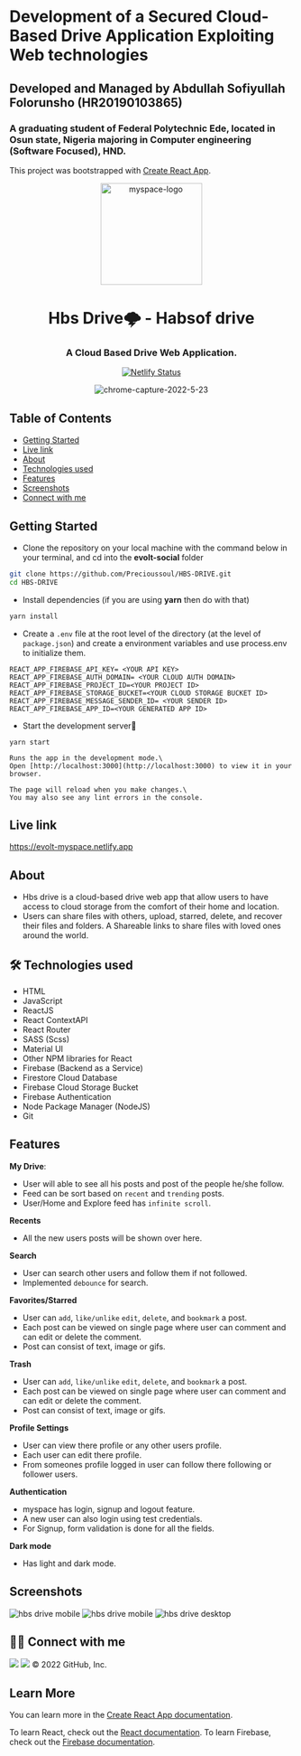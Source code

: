 # Development of a Secured Cloud-Based Drive Application Exploiting Web technologies  
## Developed and Managed by Abdullah Sofiyullah Folorunsho (HR20190103865)
### A graduating student of Federal Polytechnic Ede, located in Osun state, Nigeria majoring in Computer engineering (Software Focused), HND.

This project was bootstrapped with [Create React App](https://github.com/facebook/create-react-app).


<div align="center">

<img alt="myspace-logo" src="public/images/hbs-logo.png" width="180px" height="180px" />

# Hbs Drive🌩️ - Habsof drive

 <h3>A Cloud Based Drive Web Application.</h3>

[![Netlify Status](https://api.netlify.com/api/v1/badges/2c93609e-b9bb-43cf-8333-646d70b91310/deploy-status)](https://app.netlify.com/sites/evolt-myspace/deploys)

 ![chrome-capture-2022-5-23](public/images/hbs-drive.gif)

</div>


## Table of Contents

- [Getting Started](#getting-started)
- [Live link](#live-link)
- [About](#about)
- [Technologies used](#-technologies-used)
- [Features](#features)
- [Screenshots](#screenshots)
- [Connect with me](#-connect-with-me)

## Getting Started

- Clone the repository on your local machine with the command below in your terminal, and cd into the **evolt-social** folder

```sh
git clone https://github.com/Precioussoul/HBS-DRIVE.git
cd HBS-DRIVE
```

- Install dependencies (if you are using **yarn** then do with that)

```sh
yarn install
```

- Create a `.env` file at the root level of the directory (at the level of `package.json`) and create a environment variables and use process.env to initialize them.

``` 
REACT_APP_FIREBASE_API_KEY= <YOUR API KEY>
REACT_APP_FIREBASE_AUTH_DOMAIN= <YOUR CLOUD AUTH DOMAIN>
REACT_APP_FIREBASE_PROJECT_ID=<YOUR PROJECT ID>
REACT_APP_FIREBASE_STORAGE_BUCKET=<YOUR CLOUD STORAGE BUCKET ID>
REACT_APP_FIREBASE_MESSAGE_SENDER_ID= <YOUR SENDER ID>
REACT_APP_FIREBASE_APP_ID=<YOUR GENERATED APP ID>
```

- Start the development server🚀

```
yarn start
 
Runs the app in the development mode.\
Open [http://localhost:3000](http://localhost:3000) to view it in your browser.

The page will reload when you make changes.\
You may also see any lint errors in the console.

```

## Live link

https://evolt-myspace.netlify.app

## About

- Hbs drive is a cloud-based drive web app that allow users to have access to cloud storage from the comfort of their home and location.
- Users can share files with others, upload, starred, delete, and recover their files and folders. A Shareable links to share files with loved ones around the world.

## 🛠 Technologies used

- HTML
- JavaScript 
- ReactJS
- React ContextAPI
- React Router 
- SASS (Scss)
- Material UI
- Other NPM libraries for React
- Firebase (Backend as a Service)
- Firestore Cloud Database
- Firebase Cloud Storage Bucket
- Firebase Authentication
- Node Package Manager (NodeJS) 
- Git

## Features

**My Drive**:

- User will able to see all his posts and post of the people he/she follow.
- Feed can be sort based on `recent` and `trending` posts.
- User/Home and Explore feed has `infinite scroll`.

**Recents**

- All the new users posts will be shown over here.

**Search**

- User can search other users and follow them if not followed.
- Implemented `debounce` for search.

**Favorites/Starred**

- User can `add`, `like/unlike` `edit`, `delete`, and `bookmark` a post.
- Each post can be viewed on single page where user can comment and can edit or delete the comment.
- Post can consist of text, image or gifs.

**Trash**

- User can `add`, `like/unlike` `edit`, `delete`, and `bookmark` a post.
- Each post can be viewed on single page where user can comment and can edit or delete the comment.
- Post can consist of text, image or gifs.

**Profile Settings**

- User can view there profile or any other users profile.
- Each user can edit there profile.
- From someones profile logged in user can follow there following or follower users.

**Authentication**

- myspace has login, signup and logout feature.
- A new user can also login using test credentials.
- For Signup, form validation is done for all the fields.

**Dark mode**

- Has light and dark mode.

## Screenshots

<!--   ![image](public/images/hbs-desk.png) -->
<div display='flex'>
    <img alt="hbs drive mobile" src="public/images/hbs-mob.png" width="auto" height="auto" />
     <img alt="hbs drive mobile" src="public/images/hbs-mob-app.png" width="auto" height="auto" />

  <img alt="hbs drive desktop" src="public/images/hbs-desk.png" width="auto" height="auto" />
</div>

## 👨‍💻 Connect with me

<a href="https://twitter.com/sofiyullah_dev"><img src="https://img.shields.io/badge/Twitter-1DA1F2?style=for-the-badge&logo=twitter&logoColor=white"/></a>
<a href="https://www.linkedin.com/in/sofiyullah-abdullah/"><img src="https://img.shields.io/badge/LinkedIn-0077B5?style=for-the-badge&logo=linkedin&logoColor=white"/></a>
© 2022 GitHub, Inc.
 

## Learn More

You can learn more in the [Create React App documentation](https://facebook.github.io/create-react-app/docs/getting-started).

To learn React, check out the [React documentation](https://reactjs.org/).
To learn Firebase, check out the [Firebase documentation](https://firebase.google.com/docs).
 
